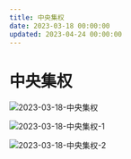 ```yaml
---
title: 中央集权
date: 2023-03-18 00:00:00
updated: 2023-04-24 00:00:00
---
```


# 中央集权

![2023-03-18-中央集权](assets/2023-03-18-中央集权.jpeg)

![2023-03-18-中央集权-1](assets/2023-03-18-中央集权-1.jpeg)

![2023-03-18-中央集权-2](assets/2023-03-18-中央集权-2.jpeg)

